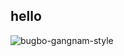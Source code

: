 ## hello
![bugbo-gangnam-style](https://github.com/user-attachments/assets/923fe104-a6bf-41e1-a2da-cee05c3b28eb)
<!--
**EpikallyEpik/EpikallyEpik** is a ✨ _special_ ✨ repository because its `README.md` (this file) appears on your GitHub profile.

Here are some ideas to get you started:

- 🔭 I’m currently working on ...
- 🌱 I’m currently learning ...
- 👯 I’m looking to collaborate on ...
- 🤔 I’m looking for help with ...
- 💬 Ask me about ...
- 📫 How to reach me: ...
- 😄 Pronouns: ...
- ⚡ Fun fact: ...
-->
